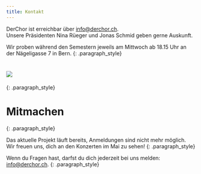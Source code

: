 ```yaml
---
title: Kontakt
---
```


DerChor ist erreichbar &uuml;ber [info@derchor.ch](mailto:info@derchor.ch).<br>Unsere Pr&auml;sidenten Nina R&uuml;eger und Jonas Schmid geben gerne Auskunft.

<font color="#0066cc"></font>

Wir proben w&auml;hrend den Semestern jeweils am Mittwoch ab 18.15 Uhr an der N&auml;geligasse 7 in Bern.
{: .paragraph_style}

# ![](/website/uploads/img-0367.jpg)
{: .paragraph_style}

# Mitmachen
{: .paragraph_style}

Das aktuelle Projekt l&auml;uft bereits, Anmeldungen sind nicht mehr m&ouml;glich.<br>Wir freuen uns, dich an den Konzerten im Mai zu sehen!
{: .paragraph_style}

Wenn du Fragen hast, darfst du dich jederzeit bei uns melden: [info@derchor.ch](javascript:void(location.href='mailto:'+String.fromCharCode(105,110,102,111,64,100,101,114,99,104,111,114,46,99,104))).
{: .paragraph_style}